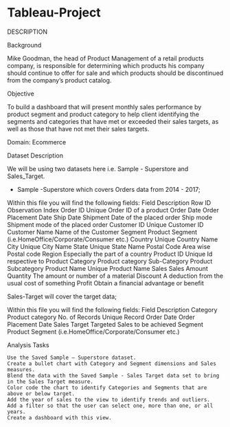 # Tableau-Project

DESCRIPTION

Background 

Mike Goodman, the head of Product Management of a retail products company, is responsible for determining which products his company should continue to offer for sale and which products should be discontinued from the company’s product catalog. 

Objective


To build a dashboard that will present monthly sales performance by product segment and product category to help client identifying the segments and categories that have met or exceeded their sales targets, as well as those that have not met their sales targets. 

Domain: Ecommerce

Dataset Description

We will be using two datasets here i.e. Sample - Superstore and Sales_Target.

* Sample -Superstore which covers Orders data from 2014 - 2017;

Within this file you will find the following fields:
Field  	Description
Row ID 	Observation Index
Order ID 	Unique Order ID of a product
Order Date 	Order Placement Date
Ship Date 	Shipment Date of the placed order
Ship mode 	Shipment mode of the placed order
Customer ID 	Unique Customer ID
Customer Name 	Name of the Customer
Segment 	Product Segment (i.e.HomeOffice/Corporate/Consumer etc.)
Country 	Unique Country Name
City 	Unique City Name
State 	Unique State Name
Postal Code 	Area wise Postal code
Region 	Especially the part of a country
Product ID 	Unique Id respective to Product
Category 	Product category
Sub-Category 	Product Subcategory
Product Name 	Unique Product Name
Sales 	Sales Amount
Quantity 	The amount or number of a material
Discount 	A deduction from the usual cost of something
Profit 	Obtain a financial advantage or benefit


 Sales-Target will cover the target data;


Within this file you will find the following fields:
Field  	Description
Category 	Product category
No. of Records 	Unique Record
Order Date 	Order Placement Date
Sales Target 	Targeted Sales to be achieved 
Segment 	Product Segment (i.e.HomeOffice/Corporate/Consumer etc.)

 


Analysis Tasks

    Use the Saved Sample – Superstore dataset. 
    Create a bullet chart with Category and Segment dimensions and Sales measures. 
    Blend the data with the Saved Sample - Sales Target data set to bring in the Sales Target measure. 
    Color code the chart to identify Categories and Segments that are above or below target. 
    Add the year of sales to the view to identify trends and outliers. 
    Add a filter so that the user can select one, more than one, or all years. 
    Create a dashboard with this view.
